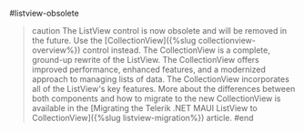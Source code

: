 #listview-obsolete
>caution The ListView control is now obsolete and will be removed in the future. Use the [CollectionView]({%slug collectionview-overview%}) control instead. The CollectionView is a complete, ground-up rewrite of the ListView. The CollectionView offers improved performance, enhanced features, and a modernized approach to managing lists of data. The CollectionView incorporates all of the ListView's key features. More about the differences between both components and how to migrate to the new CollectionView is available in the [Migrating the Telerik .NET MAUI ListView to CollectionView]({%slug listview-migration%}) article.
#end